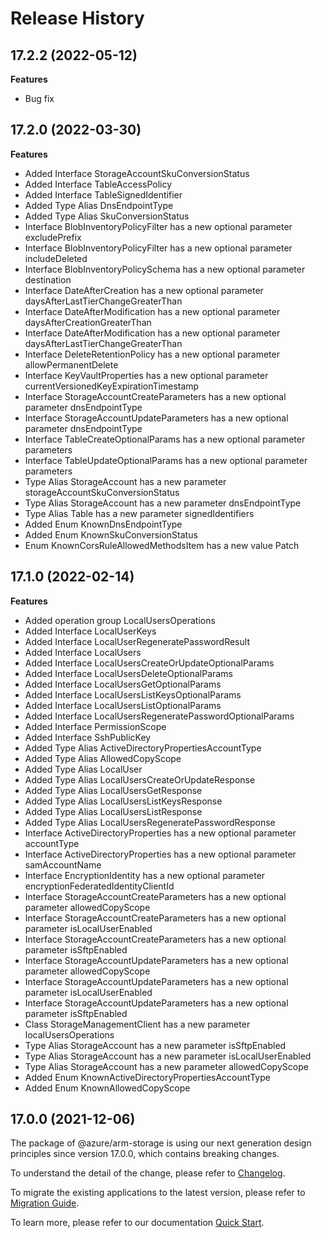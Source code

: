 # Release History

## 17.2.2 (2022-05-12)

**Features**

  - Bug fix

## 17.2.0 (2022-03-30)
    
**Features**

  - Added Interface StorageAccountSkuConversionStatus
  - Added Interface TableAccessPolicy
  - Added Interface TableSignedIdentifier
  - Added Type Alias DnsEndpointType
  - Added Type Alias SkuConversionStatus
  - Interface BlobInventoryPolicyFilter has a new optional parameter excludePrefix
  - Interface BlobInventoryPolicyFilter has a new optional parameter includeDeleted
  - Interface BlobInventoryPolicySchema has a new optional parameter destination
  - Interface DateAfterCreation has a new optional parameter daysAfterLastTierChangeGreaterThan
  - Interface DateAfterModification has a new optional parameter daysAfterCreationGreaterThan
  - Interface DateAfterModification has a new optional parameter daysAfterLastTierChangeGreaterThan
  - Interface DeleteRetentionPolicy has a new optional parameter allowPermanentDelete
  - Interface KeyVaultProperties has a new optional parameter currentVersionedKeyExpirationTimestamp
  - Interface StorageAccountCreateParameters has a new optional parameter dnsEndpointType
  - Interface StorageAccountUpdateParameters has a new optional parameter dnsEndpointType
  - Interface TableCreateOptionalParams has a new optional parameter parameters
  - Interface TableUpdateOptionalParams has a new optional parameter parameters
  - Type Alias StorageAccount has a new parameter storageAccountSkuConversionStatus
  - Type Alias StorageAccount has a new parameter dnsEndpointType
  - Type Alias Table has a new parameter signedIdentifiers
  - Added Enum KnownDnsEndpointType
  - Added Enum KnownSkuConversionStatus
  - Enum KnownCorsRuleAllowedMethodsItem has a new value Patch
    
    
## 17.1.0 (2022-02-14)
    
**Features**

  - Added operation group LocalUsersOperations
  - Added Interface LocalUserKeys
  - Added Interface LocalUserRegeneratePasswordResult
  - Added Interface LocalUsers
  - Added Interface LocalUsersCreateOrUpdateOptionalParams
  - Added Interface LocalUsersDeleteOptionalParams
  - Added Interface LocalUsersGetOptionalParams
  - Added Interface LocalUsersListKeysOptionalParams
  - Added Interface LocalUsersListOptionalParams
  - Added Interface LocalUsersRegeneratePasswordOptionalParams
  - Added Interface PermissionScope
  - Added Interface SshPublicKey
  - Added Type Alias ActiveDirectoryPropertiesAccountType
  - Added Type Alias AllowedCopyScope
  - Added Type Alias LocalUser
  - Added Type Alias LocalUsersCreateOrUpdateResponse
  - Added Type Alias LocalUsersGetResponse
  - Added Type Alias LocalUsersListKeysResponse
  - Added Type Alias LocalUsersListResponse
  - Added Type Alias LocalUsersRegeneratePasswordResponse
  - Interface ActiveDirectoryProperties has a new optional parameter accountType
  - Interface ActiveDirectoryProperties has a new optional parameter samAccountName
  - Interface EncryptionIdentity has a new optional parameter encryptionFederatedIdentityClientId
  - Interface StorageAccountCreateParameters has a new optional parameter allowedCopyScope
  - Interface StorageAccountCreateParameters has a new optional parameter isLocalUserEnabled
  - Interface StorageAccountCreateParameters has a new optional parameter isSftpEnabled
  - Interface StorageAccountUpdateParameters has a new optional parameter allowedCopyScope
  - Interface StorageAccountUpdateParameters has a new optional parameter isLocalUserEnabled
  - Interface StorageAccountUpdateParameters has a new optional parameter isSftpEnabled
  - Class StorageManagementClient has a new parameter localUsersOperations
  - Type Alias StorageAccount has a new parameter isSftpEnabled
  - Type Alias StorageAccount has a new parameter isLocalUserEnabled
  - Type Alias StorageAccount has a new parameter allowedCopyScope
  - Added Enum KnownActiveDirectoryPropertiesAccountType
  - Added Enum KnownAllowedCopyScope
    
    
## 17.0.0 (2021-12-06)

The package of @azure/arm-storage is using our next generation design principles since version 17.0.0, which contains breaking changes.

To understand the detail of the change, please refer to [Changelog](https://aka.ms/js-track2-changelog).

To migrate the existing applications to the latest version, please refer to [Migration Guide](https://aka.ms/js-track2-migration-guide).

To learn more, please refer to our documentation [Quick Start](https://aka.ms/js-track2-quickstart).
